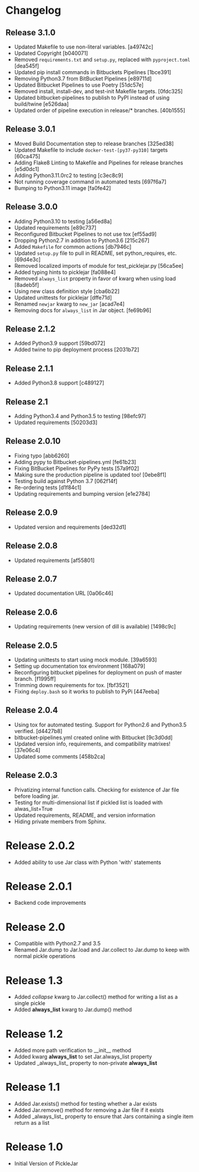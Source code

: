 # Changelog

## Release 3.1.0
 * Updated Makefile to use non-literal variables. [a49742c]
 * Updated Copyright [b040071]
 * Removed `requirements.txt` and `setup.py`, replaced with `pyproject.toml` [dea545f]
 * Updated pip install commands in Bitbuckets Pipelines [1bce391]
 * Removing Python3.7 from BitBucket Pipelines [e89711d]
 * Updated Bitbucket Pipelines to use Poetry [51dc57e]
 * Removed install, install-dev, and test-init Makefile targets. [0fdc325]
 * Updated bitbucket-pipelines to publish to PyPI instead of using build/twine [e526daa]
 * Updated order of pipeline execution in release/* branches. [40b1555]

## Release 3.0.1
 * Moved Build Documentation step to release branches [325ed38]
 * Updated Makefile to include `docker-test-[py37-py310]` targets [60ca475]
 * Adding Flake8 Linting to Makefile and Pipelines for release branches [e5d0dc1]
 * Adding Python3.11.0rc2 to testing [c3ec8c9]
 * Not running coverage command in automated tests [697f6a7]
 * Bumping to Python3.11 image [fa0fe42]

## Release 3.0.0
 * Adding Python3.10 to testing [a56ed8a]
 * Updated requirements [e89c737]
 * Reconfigured Bitbucket Pipelines to not use tox [ef55ad9]
 * Dropping Python2.7 in addition to Python3.6 [215c267]
 * Added `Makefile` for common actions [db7946c]
 * Updated `setup.py` file to pull in README, set python_requires, etc. [69d4e3c]
 * Removed localized imports of module for test_picklejar.py [56ca5ee]
 * Added typing hints to picklejar [fa088e4]
 * Removed `always_list` property in favor of kwarg when using load [8adeb5f]
 * Using new class definition style [cba6b22]
 * Updated unittests for picklejar [dffe71d]
 * Renamed `newjar` kwarg to `new_jar` [acad7e4]
 * Removing docs for `always_list` in Jar object. [fe69b96]


## Release 2.1.2
 * Added Python3.9 support [59bd072]
 * Added twine to pip deployment process [2031b72]

## Release 2.1.1
 * Added Python3.8 support [c489127]

## Release 2.1
 * Adding Python3.4 and Python3.5 to testing [98efc97]
 * Updated requirements [50203d3]

## Release 2.0.10
 * Fixing typo [abb6260]
 * Adding pypy to Bitbucket-pipelines.yml [fe61b23]
 * Fixing BitBucket Pipelines for PyPy tests [57a9f02]
 * Making sure the production pipeline is updated too! [0ebe8f1]
 * Testing build against Python 3.7 [062f14f]
 * Re-ordering tests [d1f84c1]
 * Updating requirements and bumping version [e1e2784]

## Release 2.0.9
 * Updated version and requirements [ded32d1]

## Release 2.0.8
 * Updated requirements [af55801]

## Release 2.0.7
 * Updated documentation URL [0a06c46]

## Release 2.0.6
 * Updating requirements (new version of dill is available) [1498c9c]

## Release 2.0.5
 * Updating unittests to start using mock module. [39a6593]
 * Setting up documentation tox environment [168a079]
 * Reconfiguring bitbucket pipelines for deployment on push of master branch. [f1995ff]
 * Trimming down requirements for tox. [fbf3521]
 * Fixing `deploy.bash` so it works to publish to PyPi [447eeba]

## Release 2.0.4
 * Using tox for automated testing.  Support for Python2.6 and Python3.5 verified. [d4427b8]
 * bitbucket-pipelines.yml created online with Bitbucket [9c3d0dd]
 * Updated version info, requirements, and compatibility matrixes! [37e06c4]
 * Updated some comments [458b2ca]

## Release 2.0.3
 * Privatizing internal function calls.  Checking for existence of Jar file before loading jar.
 * Testing for multi-dimensional list if pickled list is loaded with alwas_list=True
 * Updated requirements, README, and version information
 * Hiding private members from Sphinx.

# Release 2.0.2
 * Added ability to use Jar class with Python 'with' statements

# Release 2.0.1
 * Backend code improvements

# Release 2.0
 * Compatible with Python2.7 and 3.5
 * Renamed Jar.dump to Jar.load and Jar.collect to Jar.dump to keep with normal pickle operations

# Release 1.3
 * Added *collapse* kwarg to Jar.collect() method for writing a list as a single pickle
 * Added **always_list** kwarg to Jar.dump() method

# Release 1.2
 * Added more path verification to \_\_init__ method
 * Added kwarg **always_list** to set Jar.always_list property
 * Updated \_always_list_ property to non-private **always_list**

# Release 1.1
 * Added Jar.exists() method for testing whether a Jar exists
 * Added Jar.remove() method for removing a Jar file if it exists
 * Added \_always_list_ property to ensure that Jars containing a single item return as a list

# Release 1.0
 * Initial Version of PickleJar
